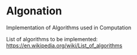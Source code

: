 # Algonation
Implementation of Algorithms used in Computation

List of algorithms to be implemented:
https://en.wikipedia.org/wiki/List_of_algorithms
